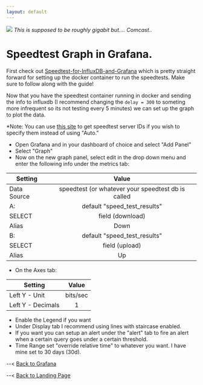 ```yaml
---
layout: default
---
```


![](https://i.imgur.com/7GFWYIi.png)
*This is supposed to be roughly gigabit but.... Comcast..*

# Speedtest Graph in Grafana.

First check out [Speedtest-for-InfluxDB-and-Grafana](https://github.com/barrycarey/Speedtest-for-InfluxDB-and-Grafana) which is pretty straight forward for setting up the docker container to run the speedtests. Make sure to follow along with the guide!

Now that you have the speedtest container running in docker and sending the info to influxdb (I recommend changing the `delay = 300` to someting more infrequent so its not testing every 5 minutes) we can set up the graph to plot the data.

*Note: You can use [this site](https://www.speedtestserver.com/) to get speedtest server IDs if you wish to specify them instead of using "Auto."

- Open Grafana and in your dashboard of choice and select "Add Panel"
- Select "Graph"
- Now on the new graph panel, select edit in the drop down menu and enter the following info under the metrics tab:

| Setting       | Value         |
| ------------- |:-------------:|
| Data Source   | speedtest (or whatever your speedtest db is called     |
| A:            | default "speed_test_results" |
| SELECT        | field (download)        |
| Alias         | Down |
| B:            | default "speed_test_results" |
| SELECT        | field (upload) |
| Alias         | Up |

- On the Axes tab:

| Setting | Value |
| ------- |:-----:|
| Left Y - Unit | bits/sec |
| Left Y - Decimals | 1 |

- Enable the Legend if you want
- Under Display tab I recommend using lines with staircase enabled.
- If you want you can setup an alert under the "alert" tab to fire an alert when a certain query goes under a certain threshold.
- Time Range set "override relative time" to whatever you want. I have mine set to 30 days (30d).

--< [Back to Grafana](https://alexandzors.github.io/things/grafana)

--< [Back to Landing Page](https://alexandzors.github.io/things)
